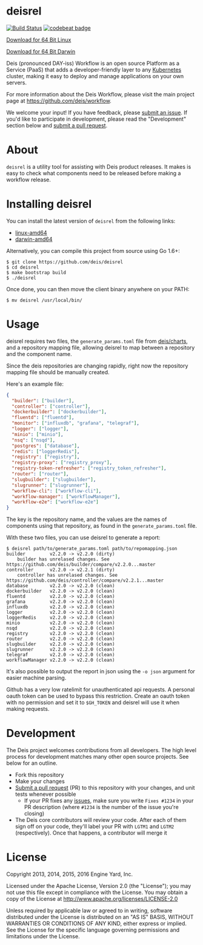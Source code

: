 # deisrel

[![Build Status](https://travis-ci.org/deis/deisrel.svg?branch=master)](https://travis-ci.org/deis/deisrel)
[![codebeat badge](https://codebeat.co/badges/46e06b60-7e4c-4daf-875b-c7c07ee56035)](https://codebeat.co/projects/github-com-deis-deisrel)

[Download for 64 Bit Linux](https://storage.googleapis.com/deisrel/deisrel-latest-linux-amd64)

[Download for 64 Bit Darwin](https://storage.googleapis.com/deisrel/deisrel-latest-darwin-amd64)

Deis (pronounced DAY-iss) Workflow is an open source Platform as a Service (PaaS) that adds a
developer-friendly layer to any [Kubernetes](http://kubernetes.io) cluster, making it easy to
deploy and manage applications on your own servers.

For more information about the Deis Workflow, please visit the main project page at
<https://github.com/deis/workflow>.

We welcome your input! If you have feedback, please [submit an issue][issues]. If you'd like to participate in development, please read the "Development" section below and [submit a pull request][prs].

# About

`deisrel` is a utility tool for assisting with Deis product releases. It makes is easy to check what components need to be released before making a workflow release.

# Installing deisrel

You can install the latest version of `deisrel` from the following links:

- [linux-amd64](https://storage.googleapis.com/deisrel/deisrel-latest-linux-amd64)
- [darwin-amd64](https://storage.googleapis.com/deisrel/deisrel-latest-darwin-amd64)

Alternatively, you can compile this project from source using Go 1.6+:

	$ git clone https://github.com/deis/deisrel
	$ cd deisrel
	$ make bootstrap build
	$ ./deisrel

Once done, you can then move the client binary anywhere on your PATH:

	$ mv deisrel /usr/local/bin/

# Usage

deisrel requires two files, the `generate_params.toml` file from [deis/charts](https://github.com/deis/charts), and a repository mapping file, allowing deisrel to map between a repository and the component name.

Since the deis repositories are changing rapidly, right now the repository mapping file should be manually created.

Here's an example file:

```json
{
  "builder": ["builder"],
  "controller": ["controller"],
  "dockerbuilder": ["dockerbuilder"],
  "fluentd": ["fluentd"],
  "monitor": ["influxdb", "grafana", "telegraf"],
  "logger": ["logger"],
  "minio": ["minio"],
  "nsq": ["nsqd"],
  "postgres": ["database"],
  "redis": ["loggerRedis"],
  "registry": ["registry"],
  "registry-proxy": ["registry_proxy"],
  "registry-token-refresher": ["registry_token_refresher"],
  "router": ["router"],
  "slugbuilder": ["slugbuilder"],
  "slugrunner": ["slugrunner"],
  "workflow-cli": ["workflow-cli"],
  "workflow-manager": ["workflowManager"],
  "workflow-e2e": ["workflow-e2e"]
}
```

The key is the repository name, and the values are the names of components using that repository, as found in the `generate_params.toml` file.

With these two files, you can use deisrel to generate a report:

```console
$ deisrel path/to/generate_params.toml path/to/repomapping.json
builder         v2.2.0 -> v2.2.0 (dirty)
	builder has unrelased changes. See https://github.com/deis/builder/compare/v2.2.0...master
controller      v2.2.0 -> v2.2.1 (dirty)
	controller has unrelased changes. See https://github.com/deis/controller/compare/v2.2.1...master
database        v2.2.0 -> v2.2.0 (clean)
dockerbuilder   v2.2.0 -> v2.2.0 (clean)
fluentd         v2.2.0 -> v2.2.0 (clean)
grafana         v2.2.0 -> v2.2.0 (clean)
influxdb        v2.2.0 -> v2.2.0 (clean)
logger          v2.2.0 -> v2.2.0 (clean)
loggerRedis     v2.2.0 -> v2.2.0 (clean)
minio           v2.2.0 -> v2.2.0 (clean)
nsqd            v2.2.0 -> v2.2.0 (clean)
registry        v2.2.0 -> v2.2.0 (clean)
router          v2.2.0 -> v2.2.0 (clean)
slugbuilder     v2.2.0 -> v2.2.0 (clean)
slugrunner      v2.2.0 -> v2.2.0 (clean)
telegraf        v2.2.0 -> v2.2.0 (clean)
workflowManager v2.2.0 -> v2.2.0 (clean)
```

It's also possible to output the report in json using the `-o json` argument for easier machine parsing.

Github has a very low ratelimit for unauthenticated api requests. A personal oauth token can be used to bypass this restriction. Create an oauth token with no permission and set it to `$GH_TOKEN` and deisrel will
use it when making requests.

# Development

The Deis project welcomes contributions from all developers. The high level process for development matches many other open source projects. See below for an outline.

* Fork this repository
* Make your changes
* [Submit a pull request][prs] (PR) to this repository with your changes, and unit tests whenever possible
	* If your PR fixes any [issues][issues], make sure you write `Fixes #1234` in your PR description (where `#1234` is the number of the issue you're closing)
* The Deis core contributors will review your code. After each of them sign off on your code, they'll label your PR with `LGTM1` and `LGTM2` (respectively). Once that happens, a contributor will merge it

# License

Copyright 2013, 2014, 2015, 2016 Engine Yard, Inc.

Licensed under the Apache License, Version 2.0 (the "License"); you may not use this file except in compliance with the License. You may obtain a copy of the License at <http://www.apache.org/licenses/LICENSE-2.0>

Unless required by applicable law or agreed to in writing, software distributed under the License is distributed on an "AS IS" BASIS, WITHOUT WARRANTIES OR CONDITIONS OF ANY KIND, either express or implied. See the License for the specific language governing permissions and limitations under the License.


[issues]: https://github.com/deis/deisrel/issues
[prs]: https://github.com/deis/deisrel/pulls
[workflow]: https://github.com/deis/workflow
